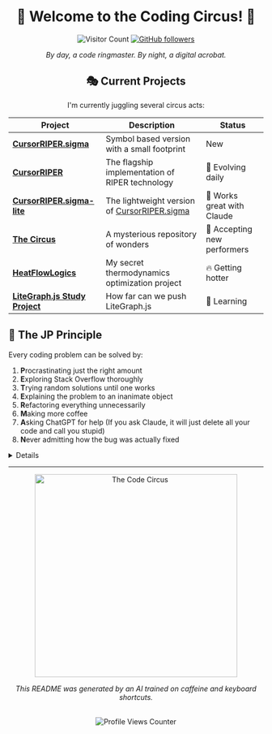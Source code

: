 <div align="center">

  # 🎪 Welcome to the Coding Circus! 🎪


  
  ![Visitor Count](https://visitor-badge.laobi.icu/badge?page_id=johnpeterman72.johnpeterman72)
  [![GitHub followers](https://img.shields.io/github/followers/johnpeterman72?label=Follow&style=social)](https://github.com/johnpeterman72)
  
  *By day, a code ringmaster. By night, a digital acrobat.*


## 🎭 Current Projects

I'm currently juggling several circus acts:

| Project | Description | Status |
|---------|-------------|--------|
|**[CursorRIPER.sigma](https://github.com/johnpeterman72/CursorRIPER.sigma)**| Symbol based version with a small footprint | New |
|**[CursorRIPER](https://github.com/johnpeterman72/CursorRIPER)** | The flagship implementation of RIPER technology | 🌟 Evolving daily |
|**[CursorRIPER.sigma-lite](https://github.com/johnpeterman72/CursorRIPER.sigma-lite)** | The lightweight version of [CursorRIPER.sigma](https://github.com/johnpeterman72/CursorRIPER.sigma) | 🌟 Works great with Claude |
| **[The Circus](https://github.com/johnpeterman72/The-Circus)** | A mysterious repository of wonders | 🎪 Accepting new performers |
| **[HeatFlowLogics](https://github.com/johnpeterman72/HeatFlowLogics)** | My secret thermodynamics optimization project | 🔥 Getting hotter |
| **[LiteGraph.js Study Project](https://github.com/johnpeterman72/LiteGraph.js-Study)** | How far can we push LiteGraph.js | 🧠 Learning |

</div>

## 🧠 The JP Principle

Every coding problem can be solved by:

1. **P**rocrastinating just the right amount
2. **E**xploring Stack Overflow thoroughly
3. **T**rying random solutions until one works
4. **E**xplaining the problem to an inanimate object
5. **R**efactoring everything unnecessarily
6. **M**aking more coffee
7. **A**sking ChatGPT for help (If you ask Claude, it will just delete all your code and call you stupid)
8. **N**ever admitting how the bug was actually fixed


<details>

`direct.()`



</details>

---

<div align="center">
  <img src="https://raw.githubusercontent.com/johnpeterman72/johnpeterman72/main/assets/code_circus.png" width="400" alt="The Code Circus"/>
  
  <br>
  
  *This README was generated by an AI trained on caffeine and keyboard shortcuts.*
 
  <br>
  
  <!-- Secret comment: The cake is a lie, but the code is real -->
  
  <img src="https://komarev.com/ghpvc/?username=johnpeterman72&style=flat-square&color=blueviolet" alt="Profile Views Counter"/>
</div>
